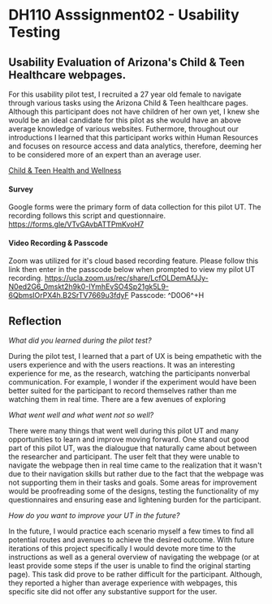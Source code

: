 # DH110 Asssignment02 - Usability Testing

## Usability Evaluation of Arizona's Child & Teen Healthcare webpages.
For this usability pilot test, I recruited a 27 year old female to navigate through various tasks using the Arizona Child & Teen healthcare pages. Although this participant does not have children of her own yet, I knew she would be an ideal candidate for this pilot as she would have an above average knowledge of various websites. Futhermore, throughout our introductions I learned that this participant works within Human Resources and focuses on resource access and data analytics, therefore, deeming her to be considered more of an expert than an average user. 

[Child & Teen Health and Wellness](childteenhealth.png)

#### Survey 
Google forms were the primary form of data collection for this pilot UT. The recording follows this script and questionnaire. 
https://forms.gle/VTvGAvbATTPmKvoH7

#### Video Recording & Passcode
Zoom was utilized for it's cloud based recording feature. Please follow this link then enter in the passcode below when prompted to view my pilot UT recording. 
https://ucla.zoom.us/rec/share/LcfOLDemAfJJy-N0ed2G6_0mskt2h9k0-IYmhEvSO4Sp21gk5L9-6QbmsIOrPX4h.B2SrTV7669u3fdyF
Passcode: ^D0O6^+H


## Reflection
_What did you learned during the pilot test?_

During the pilot test, I learned that a part of UX is being empathetic with the users experience and with the users reactions. It was an interesting experience for me, as the research, watching the participants nonverbal communication. For example, I wonder if the experiment would have been better suited for the participant to record themselves rather than me watching them in real time. There are a few avenues of exploring 

_What went well and what went not so well?_

There were many things that went well during this pilot UT and many opportunities to learn and improve moving forward. One stand out good part of this pilot UT, was the dialougue that naturally came about between the researcher and participant. The user felt that they were unable to navigate the webpage then in real time came to the realization that it wasn't due to their navigation skills but rather due to the fact that the webpage was not supporting them in their tasks and goals. Some areas for improvement would be proofreading some of the designs, testing the functionality of my questionnaires and ensuring ease and lightening burden for the participant.

_How do you want to improve your UT in the future?_

In the future, I would practice each scenario myself a few times to find all potential routes and avenues to achieve the desired outcome. With future iterations of this project specifically I would devote more time to the instructions as well as a general overview of navigating the webpage (or at least provide some steps if the user is unable to find the original starting page). This task did prove to be rather difficult for the participant. Although, they reported a higher than average experience with webpages, this specific site did not offer any substantive support for the user. 

